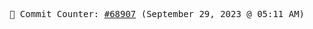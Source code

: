<p align="center">
    <samp>
        📮 Commit Counter: <a href="https://github.com/Javascript-void0/Javascript-void0/commits/main">#68907</a> (September 29, 2023 @ 05:11 AM)
    </samp>
</p>